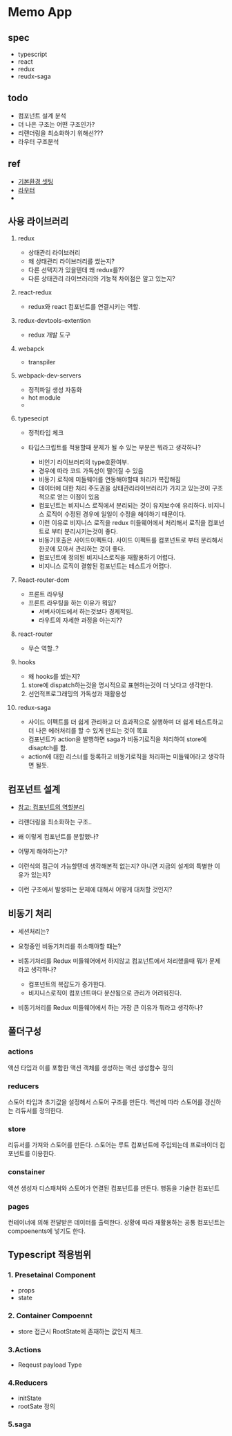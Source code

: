 # Memo App

## spec
- typescript 
- react 
- redux
- reudx-saga


## todo
- 컴포넌트 설계 분석
- 더 나은 구조는 어떤 구조인가?
- 리랜더링을 최소화하기 위해선???
- 라우터 구조분석


## ref
- [기본환경 셋팅](http://jeonghwan-kim.github.io/dev/2019/06/25/react-ts.html)
- [라우터](http://jeonghwan-kim.github.io/dev/2019/07/08/react-router-ts.html)
- [](http://jeonghwan-kim.github.io/dev/2019/07/15/react-redux-ts.html)



## 사용 라이브러리

1. redux
    - 상태관리 라이브러리
    - 왜 상태관리 라이브러리를 썼는지?
    - 다른 선택지가 있을텐데 왜 redux를??
    - 다른 상태관리 라이브러리와 기능적 차이점은 알고 있는지?

2. react-redux
    - redux와 react 컴포넌트를 연결시키는 역할.

3. redux-devtools-extention
    - redux 개발 도구

4. webapck
    - transpiler

4. webpack-dev-servers
    - 정적파일 생성 자동화
    - hot module
    - 

5. typesecipt
    - 정적타입 체크

    - 타입스크립트를 적용할때 문제가 될 수 있는 부분은 뭐라고 생각하나?
        - 비인기 라이브러리의 type호환여부.
        - 경우에 따라 코드 가독성이 떨어질 수 있음
        - 비동기 로직에 미들웨어를 연동해야할때 처리가 복잡해짐
        - 데이터에 대한 처리 주도권을 상태관리라이브러리가 가지고 있는것이 구조적으로 얻는 이점이 있음
        - 컴포넌트는 비지니스 로직에서 분리되는 것이 유지보수에 유리하다. 비지니스 로직이 수정된 경우에 일일이 수정을 해야하기 때문이다. 
        - 이런 이유로 비지니스 로직을 redux 미들웨어에서 처리해서 로직을 컴포넌트로 부터 분리시키는것이 좋다.  
        - 비동기호출은 사이드이펙트다. 사이드 이펙트를 컴포넌트로 부터 분리해서 한곳에 모아서 관리하는 것이 좋다.  
        - 컴포넌트에 정의된 비지니스로직을 재활용하기 어렵다. 
        - 비지니스 로직이 결합된 컴포넌트는 테스트가 어렵다.

6. React-router-dom
    - 프론트 라우팅
    - 프론트 라우팅을 하는 이유가 뭐임?
        - 서버사이드에서 하는것보다 경제적임.
        - 라우트의 자세한 과정을 아는지?? 

7. react-router
    - 무슨 역할..?

8. hooks
    - 왜 hooks를 썼는지?
    1. store에 dispatch하는것을 명시적으로 표현하는것이 더 낫다고 생각한다.
    2. 선언적프로그래밍의 가독성과 재활용성

9. redux-saga
    - 사이드 이펙트를 더 쉽게 관리하고 더 효과적으로 실행하며 더 쉽게 테스트하고 더 나은 에러처리를 할 수 있게 만드는 것이 목표
    - 컴포넌트가 action을 발행하면 saga가 비동기로직을 처리하여 store에 disaptch를 함.
    - action에 대한 리스너를 등록하고 비동기로직을 처리하는 미들웨어라고 생각하면 될듯.


## 컴포넌트 설계
- [참고: 컴포넌트의 역할분리](https://jeonghwan-kim.github.io/dev/2020/01/28/component-design.html)

- 리랜더링을 최소화하는 구조..
- 왜 이렇게 컴포넌트를 분할했나?
- 어떻게 해야하는가?
- 이런식의 접근이 가능할텐데 생각해본적 없는지? 아니면 지금의 설계의 특별한 이유가 있는지?
- 이런 구조에서 발생하는 문제에 대해서 어떻게 대처할 것인지?


## 비동기 처리
- 세션처리는?
- 요청중인 비동기처리를 취소해야할 떄는?
- 비동기처리를 Redux 미들웨어에서 하지않고 컴포넌트에서 처리했을때 뭐가 문제라고 생각하나?
    - 컴포넌트의 복잡도가 증가한다.
    - 비지니스로직이 컴포넌트마다 분산됨으로 관리가 어려워진다. 

- 비동기처리를 Redux 미들웨어에서 하는 가장 큰 이유가 뭐라고 생각하나?




## 폴더구성

### actions
액션 타입과 이를 포함한 액션 객체를 생성하는 액션 생성함수 정의

### reducers
스토어 타입과 초기값을 설정해서 스토어 구조를 만든다. 액션에 따라 스토어를 갱신하는 리듀서를 정의한다.

### store
리듀서를 가져와 스토어를 만든다. 스토어는 루트 컴포넌트에 주입되는데 프로바이더 컴포넌트를 이용한다.

### constainer
액션 생성자 디스패처와 스토어가 연결된 컴포넌트를 만든다. 행동을 기술한 컴포넌트

### pages
컨테이너에 의해 전달받은 데이터를 출력한다. 상황에 따라 재활용하는 공통 컴포넌트는 compoenents에 넣기도 한다. 





## Typescript 적용범위

### 1. Presetainal Component
- props
- state


### 2. Container Compoennt
- store 접근시 RootState에 존재하는 값인지 체크.


### 3.Actions
- Reqeust payload Type


### 4.Reducers
- initState
- rootSate 정의


### 5.saga
